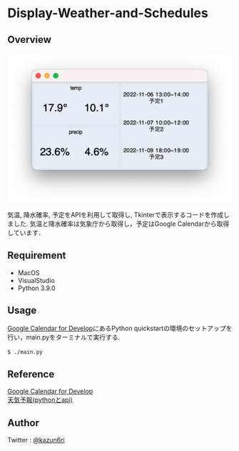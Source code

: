 # Display-Weather-and-Schedules

## Overview
![image.png](./image.png)  

気温, 降水確率, 予定をAPIを利用して取得し, Tkinterで表示するコードを作成しました.
気温と降水確率は気象庁から取得し，予定はGoogle Calendarから取得しています．

## Requirement
- MacOS
- VisualStudio
- Python 3.9.0

## Usage
[Google Calendar for Develop](https://developers.google.com/calendar/api/quickstart/python#set_up_your_environment)にあるPython quickstartの環境のセットアップを行い，main.pyをターミナルで実行する.

`$ ./main.py`

## Reference
[Google Calendar for Develop](https://developers.google.com/calendar/api/quickstart/python)  
[天気予報(pythonとapi)](https://note.com/dfgh/n/n77b48740738f)

## Author
Twitter    : [@kazun6ri](https://twitter.com/kazun6ri)